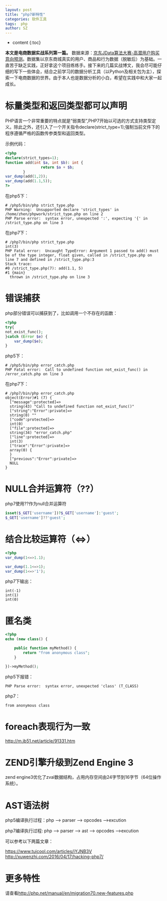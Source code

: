 ```yaml
---
layout: post
title: "php7新特性"
categories: 软件工具
tags:  php  
author: SZ
---
```


* content
{:toc}

**本文是电商数据实战系列第一篇。**
数据来源：[京东JData算法大赛-高潜用户购买意向预测](http://www.datafountain.cn/#/competitions/247/intro/)。数据集以京东商城真实的用户、商品和行为数据（脱敏后）为基础。一直苦于缺乏实践，正好拿这个项目练练手。接下来的几篇实战博文，我会尽可能仔细的写下一些体会，结合之前学习的数据分析工具（以Python及相关包为主），探索一下电商数据的世界。由于本人也是数据分析的小白，希望在实践中和大家一起成长。

# 标量类型和返回类型都可以声明

PHP语言一个非常重要的特点就是“弱类型”,PHP7开始以可选的方式支持类型定义。除此之外，还引入了一个开关指令declare(strict_type=1);强制当前文件下的程序遵循严格的函数传参类型和返回类型。

示例代码：
``` php
<?php
declare(strict_types=1);
function add(int $a, int $b): int {
                return $a + $b;
        }
var_dump(add(1,2));
var_dump(add(1.1,5));
?>
```
在php5下：
```shell
# /php5/bin/php strict_type.php
PHP Warning:  Unsupported declare 'strict_types' in /home/zhen/phpwork/strict_type.php on line 2
PHP Parse error:  syntax error, unexpected ':', expecting '{' in /strict_type.php on line 3
```
在php7下：
```shell
# /php7/bin/php strict_type.php
int(3)
PHP Fatal error:  Uncaught TypeError: Argument 1 passed to add() must be of the type integer, float given, called in /strict_type.php on line 7 and defined in /strict_type.php:3
Stack trace:
#0 /strict_type.php(7): add(1.1, 5)
#1 {main}
  thrown in /strict_type.php on line 3
```

# 错误捕获
php部分错误可以捕获到了，比如调用一个不存在的函数：
```php
<?php
try{
not_exist_func();
}catch (Error $e) {
    var_dump($e);
}
```
php5下：
```shell
# /php5/bin/php error_catch.php
PHP Fatal error:  Call to undefined function not_exist_func() in /error_catch.php on line 3
```
在php7下：
```shell
# /php7/bin/php error_catch.php
object(Error)#1 (7) {
  ["message":protected]=>
  string(43) "Call to undefined function not_exist_func()"
  ["string":"Error":private]=>
  string(0) ""
  ["code":protected]=>
  int(0)
  ["file":protected]=>
  string(34) "error_catch.php"
  ["line":protected]=>
  int(3)
  ["trace":"Error":private]=>
  array(0) {
  }
  ["previous":"Error":private]=>
  NULL
}
```

# NULL合并运算符（??）
php7使用??作为null合并运算符
```php
isset($_GET['username'])?$_GET['username']:'guest';
$_GET['username']??'guest';
```


# 结合比较运算符（<=>）

```php
<?php
var_dump(1<=>1.1);

var_dump(1.1<=>1);
var_dump(1<=>'1');
```
php7下输出：
```shell
int(-1)
int(1)
int(0)
```

# 匿名类
```php
<?php
echo (new class() {

    public function myMethod() {
        return "from anonymous class";
    }

})->myMethod();
```
php5下报错：
```shell
PHP Parse error:  syntax error, unexpected 'class' (T_CLASS)
```

php7：
```shell
from anonymous class
```
# foreach表现行为一致

<http://m.jb51.net/article/91331.htm>

# ZEND引擎升级到Zend Engine 3
zend engine3优化了zval数据结构，占用内存空间由24字节到16字节（64位操作系统）。

# AST语法树

php5编译执行过程：php --> parser --> opcodes -->excution

php7编译执行过程: php --> parser -->  ast --> opcodes -->excution

可以参考以下两篇文章：

<https://www.tuicool.com/articles/iYJNB3V>
<http://xuwenzhi.com/2016/04/17/hacking-php7/>

# 更多特性

请查看<http://php.net/manual/en/migration70.new-features.php>